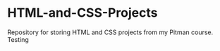 # HTML-and-CSS-Projects
Repository for storing HTML and CSS projects from my Pitman course. 
Testing